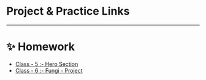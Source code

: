 # Project & Practice Links

---

# ✨ Homework

- [Class - 5 :- Hero Section](https://shanto-devx.github.io/Learning-For-Themeforest/Class/Class-5/Practice/)
- [Class - 6 :- Fungi - Project](https://shanto-devx.github.io/Learning-For-Themeforest/Class/Class-6/Practice/)
